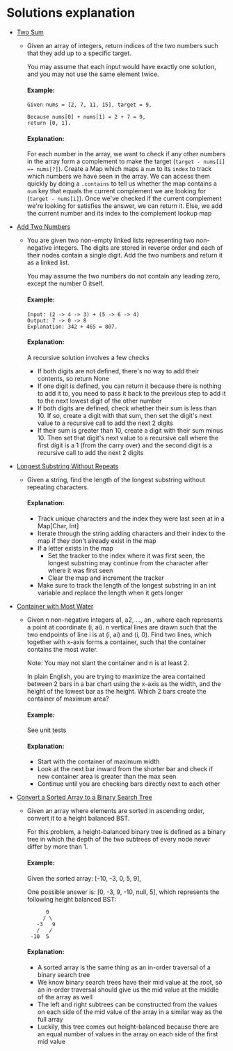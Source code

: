 # Solutions explanation

* [Two Sum](https://leetcode.com/problems/two-sum/)
    * Given an array of integers, return indices of the two numbers such that they add up to a specific target.

        You may assume that each input would have exactly one solution, and you may not use the same element twice.

        #### Example:

        ```
        Given nums = [2, 7, 11, 15], target = 9,

        Because nums[0] + nums[1] = 2 + 7 = 9,
        return [0, 1].
        ```

        #### Explanation:
        For each number in the array, we want to check if any other numbers in the array form a complement to make the target (`target - nums[i] == nums[?]`). Create a Map which maps a `num` to its `index` to track which numbers we have seen in the array. We can access them quickly by doing a `.contains` to tell us whether the map contains a `num` key that equals the current complement we are looking for (`target - nums[i]`). Once we've checked if the current complement we're looking for satisfies the answer, we can return it. Else, we add the current number and its index to the complement lookup map
        
        
* [Add Two Numbers](https://leetcode.com/problems/add-two-numbers/)
    * You are given two non-empty linked lists representing two non-negative integers. The digits are stored in reverse order and each of their nodes contain a single digit. Add the two numbers and return it as a linked list.
      
      You may assume the two numbers do not contain any leading zero, except the number 0 itself.
      #### Example:
        ```
        Input: (2 -> 4 -> 3) + (5 -> 6 -> 4)
        Output: 7 -> 0 -> 8
        Explanation: 342 + 465 = 807.
        ```
      
      #### Explanation:
      A recursive solution involves a few checks
      * If both digits are not defined, there's no way to add their contents, so return None
      * If one digit is defined, you can return it because there is nothing to add it to, you need to pass it back to the previous step to add it to the next lowest digit of the other number
      * If both digits are defined, check whether their sum is less than 10. If so, create a digit with that sum, then set the digit's next value to a recursive call to add the next 2 digits
      * If their sum is greater than 10, create a digit with their sum minus 10. Then set that digit's next value to a recursive call where the first digit is a 1 (from the carry over) and the second digit is a recursive call to add the next 2 digits
      
      
* [Longest Substring Without Repeats](https://leetcode.com/problems/longest-substring-without-repeating-characters/)
    * Given a string, find the length of the longest substring without repeating characters.
    
        #### Explanation:
        * Track unique characters and the index they were last seen at in a Map[Char, Int]
        * Iterate through the string adding characters and their index to the map if they don't already exist in the map
        * If a letter exists in the map
            * Set the tracker to the index where it was first seen, the longest substring may continue from the character after where it was first seen
            * Clear the map and increment the tracker
        * Make sure to track the length of the longest substring in an int variable and replace the length when it gets longer

* [Container with Most Water](https://leetcode.com/problems/container-with-most-water/) 
    * Given n non-negative integers a1, a2, ..., an , where each represents a point at coordinate (i, ai). n vertical lines are drawn such that the two endpoints of line i is at (i, ai) and (i, 0). Find two lines, which together with x-axis forms a container, such that the container contains the most water.
      
      Note: You may not slant the container and n is at least 2.
      
      In plain English, you are trying to maximize the area contained between 2 bars in a bar chart using the x-axis as the width, and the height of the lowest bar as the height. Which 2 bars create the container of maximum area?
      #### Example: 
      See unit tests
      
      #### Explanation:
      * Start with the container of maximum width
      * Look at the next bar inward from the shorter bar and check if new container area is greater than the max seen
      * Continue until you are checking bars directly next to each other
      
* [Convert a Sorted Array to a Binary Search Tree](https://leetcode.com/problems/convert-sorted-array-to-binary-search-tree/)
    * Given an array where elements are sorted in ascending order, convert it to a height balanced BST.
      
      For this problem, a height-balanced binary tree is defined as a binary tree in which the depth of the two subtrees of every node never differ by more than 1.
    
      #### Example:
      Given the sorted array: [-10, -3, 0, 5, 9],
      
      One possible answer is: [0, -3, 9, -10, null, 5], which represents the following height balanced BST:
      
      ```
            0
           / \
         -3   9
         /   /
       -10  5
      ```
      
      #### Explanation:
      * A sorted array is the same thing as an in-order traversal of a binary search tree
      * We know binary search trees have their mid value at the root, so an in-order traversal should give us the mid value at the middle of the array as well
      * The left and right subtrees can be constructed from the values on each side of the mid value of the array in a similar way as the full array
      * Luckily, this tree comes out height-balanced because there are an equal number of values in the array on each side of the first mid value